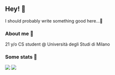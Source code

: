 ## Hey! 👋

I should probably write something good here...🤔

### About me 🦥

21 y/o CS student @ Università degli Studi di Milano

### Some stats 📑

![](https://raw.githubusercontent.com/hidan0/github-stats/master/generated/overview.svg#gh-dark-mode-only)
![](https://raw.githubusercontent.com/hidan0/github-stats/master/generated/languages.svg#gh-dark-mode-only)
